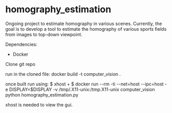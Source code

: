 # homography_estimation
Ongoing project to estimate homography in various scenes. Currently, the goal is to develop a tool to estimate the homography of various sports fields from images to top-down viewpoint.

Dependencies:
- Docker

Clone git repo

run in the cloned file:
docker build -t computer_vision .

once built run using:
$ xhost +
$ docker run --rm -ti --net=host --ipc=host    -e DISPLAY=$DISPLAY    -v /tmp/.X11-unix:/tmp.X11-unix    computer_vision python homography_estimation.py


xhost is needed to view the gui.

